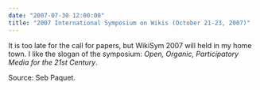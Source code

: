 ```yaml
---
date: "2007-07-30 12:00:00"
title: "2007 International Symposium on Wikis (October 21-23, 2007)"
---
```




It is too late for the call for papers, but WikiSym 2007 will held in my home town. I like the slogan of the symposium: <em>Open, Organic, Participatory Media for the 21st Century</em>.

Source: Seb Paquet.

